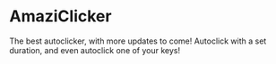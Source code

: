 # AmaziClicker
The best autoclicker, with more updates to come! Autoclick with a set duration, and even autoclick one of your keys!
